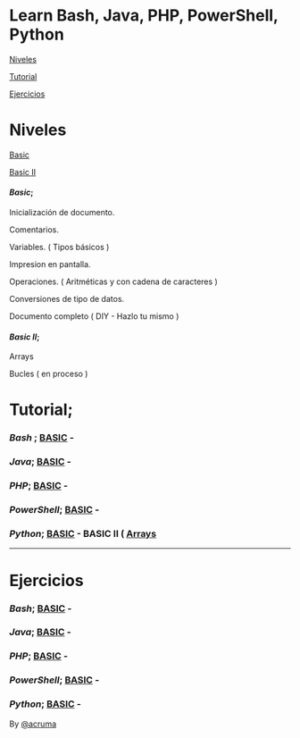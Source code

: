 # Learn Bash, Java, PHP, PowerShell, Python  

[Niveles](https://github.com/acruma/learn/tree/master/spanish#niveles)

[Tutorial](https://github.com/acruma/learn/tree/master/spanish#tutorial)

[Ejercicios](https://github.com/acruma/learn/tree/master/spanish#ejercicios)

# Niveles

[Basic](https://github.com/acruma/learn/tree/master/spanish#basic)

[Basic II](https://github.com/acruma/learn/tree/master/spanish#basic-ii)

#### *Basic*;

Inicialización de documento.

Comentarios.

Variables. ( Tipos básicos )

Impresion en pantalla.

Operaciones. ( Aritméticas y con cadena de caracteres )

Conversiones de tipo de datos.

Documento completo ( DIY - Hazlo tu mismo )

#### *Basic II*;

Arrays 

Bucles ( en proceso )

# Tutorial;  


### *Bash* ; [BASIC](https://github.com/acruma/learn/blob/master/spanish/basic/bash.md) -
### *Java*; [BASIC](https://github.com/acruma/learn/blob/master/spanish/basic/java.md) - 
### *PHP*; [BASIC](https://github.com/acruma/learn/blob/master/spanish/basic/php.md) - 
### *PowerShell*; [BASIC](https://github.com/acruma/learn/blob/master/spanish/basic/powershell.md) - 
### *Python*; [BASIC](https://github.com/acruma/learn/blob/master/spanish/basic/python.md) - BASIC II ( [Arrays](https://github.com/acruma/learn/blob/master/spanish/basic2/arrays/python.md)


***

# Ejercicios 


### *Bash*; [BASIC](https://github.com/acruma/learn/blob/master/spanish/basic/Ejercicios/bash.md) -
### *Java*; [BASIC](https://github.com/acruma/learn/blob/master/spanish/basic/Ejercicios/java.md) - 
### *PHP*; [BASIC](https://github.com/acruma/learn/blob/master/spanish/basic/Ejercicios/php.md) -
### *PowerShell*; [BASIC](https://github.com/acruma/learn/blob/master/spanish/basic/Ejercicios/powershell.md) -
### *Python*; [BASIC](https://github.com/acruma/learn/blob/master/spanish/basic/Ejercicios/python.md) - 


By [@acruma](https://github.com/acruma)
